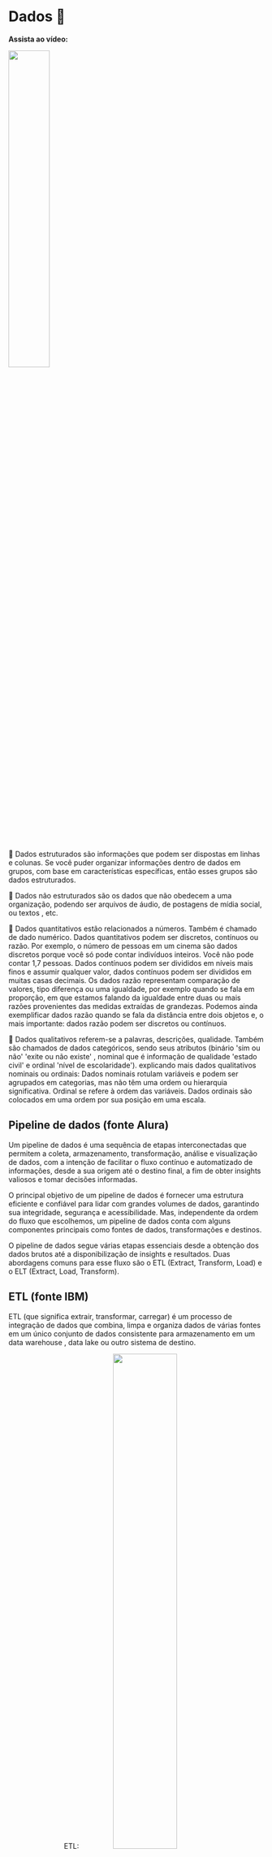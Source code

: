 # Dados 🎲

**Assista ao vídeo:**

<a href="https://www.youtube.com/watch?v=8GSurpLUSoM" target="_blank">
<img src="imagens/dados.png" width="40%">
</a>


📌 Dados estruturados são informações que podem ser dispostas em linhas e colunas. Se você puder organizar informações dentro de dados em grupos, com base em características específicas, então esses grupos são dados estruturados.

📌 Dados não estruturados são os dados que não obedecem a uma organização, podendo ser arquivos de áudio, de postagens de mídia social, ou textos , etc.

📌 Dados quantitativos estão relacionados a números. Também é chamado de dado numérico. Dados quantitativos podem ser discretos, contínuos ou razão. Por exemplo, o número de pessoas em um cinema são dados discretos porque você só pode contar indivíduos inteiros. Você não pode contar 1,7 pessoas. Dados contínuos podem ser divididos em níveis mais finos e assumir qualquer valor, dados contínuos podem ser divididos em muitas casas decimais. Os dados razão representam comparação de valores, tipo diferença ou uma igualdade, por exemplo quando se fala em proporção, em que estamos falando da igualdade entre duas ou mais razões provenientes das medidas extraídas de grandezas.  Podemos ainda exemplificar dados razão quando se fala da distância entre dois objetos e, o mais importante: dados razão podem ser discretos ou contínuos. 

📌 Dados qualitativos referem-se a palavras, descrições, qualidade. Também são chamados de dados categóricos, sendo seus atributos (binário 'sim ou não' 'exite ou não existe' , nominal que é informação de qualidade 'estado civil' e  ordinal 'nível de escolaridade'). explicando mais dados qualitativos nominais ou ordinais: Dados nominais rotulam variáveis e podem ser agrupados em categorias, mas não têm uma ordem ou hierarquia significativa. Ordinal se refere à ordem das variáveis. Dados ordinais são colocados em uma ordem por sua posição em uma escala.

## Pipeline de dados (fonte Alura)

Um pipeline de dados é uma sequência de etapas interconectadas que permitem a coleta, armazenamento, transformação, análise e visualização de dados, com a intenção de facilitar o fluxo contínuo e automatizado de informações, desde a sua origem até o destino final, a fim de obter insights valiosos e tomar decisões informadas.

O principal objetivo de um pipeline de dados é fornecer uma estrutura eficiente e confiável para lidar com grandes volumes de dados, garantindo sua integridade, segurança e acessibilidade. Mas, independente da ordem do fluxo que escolhemos, um pipeline de dados conta com alguns componentes principais como fontes de dados, transformações e destinos.

O pipeline de dados segue várias etapas essenciais desde a obtenção dos dados brutos até a disponibilização de insights e resultados. Duas abordagens comuns para esse fluxo são o ETL (Extract, Transform, Load) e o ELT (Extract, Load, Transform).

## ETL (fonte IBM)

ETL (que significa extrair, transformar, carregar) é um processo de integração de dados que combina, limpa e organiza dados de várias fontes em um único conjunto de dados consistente para armazenamento em um data warehouse , data lake ou outro sistema de destino.

<center>
ETL:
<img src='imagens/ETL.png' width = 50% >
</center>

<center>
 ELT:
<img src='imagens/ELT.png' width = 50% >
</center>


## Data analytics e data science (fonte IBM)

📌 Analistas de dados coletam e examinam grandes conjuntos de dados para identificar tendências, previsões e visualizações de dados para contar uma história convincente por meio de insights acionáveis. Esses insights ajudam as empresas a tomar decisões informadas sobre as necessidades comerciais.

📌 Cientistas de dados  projetam e criam novos processos para modelagem de dados. Eles usam algoritmos, análises preditivas e análises estatísticas. Cientistas de dados têm habilidades técnicas para organizar dados não estruturados e construir suas próprias metodologias para fazer previsões com base em tendências de dados.


📌 Leitura da página [Our World in Data] (https://ourworldindata.org/)

📌 Leitura da [PEP 249](https://peps.python.org/pep-0249/) 


[Documentação Pandas](https://pandas.pydata.org/docs/)

### Para instalar o pandas no VScode: pip install pandas

[Documentação SQLAlchemy](https://docs.sqlalchemy.org/en/20/)

### Para instalar o SQLAlchemy no VScode: pip install SQLAlchemy

[Meu instagram](https://www.instagram.com/p/C926QvbJiIfOnnqks2guRgMZH6GHdeJy641N-E0/)

<center>
 IBM - crescimento exponencial de dados:
<img src='imagens/img_IBM_dados.png' width = 50% >
</center>

<center>
Gartner:
Big data são ativos de informação de alto volume, alta velocidade e/ou alta variedade que exigem formas inovadoras e econômicas de processamento de informações que permitam melhor percepção, tomada de decisões e automação de processos.
<img src='imagens/big data.png' width = 50% >
</center>

## Análise de dados (Coursera - Google Data Analytics)

📌 Fazer perguntas e definir o problema.

📌 Preparar os dados, coletando e armazenando as informações.

📌 Processar os dados, limpando e verificando as informações.

📌 Analisar os dados para encontrar padrões, relações e tendências.

📌 Compartilhar dados com seu público.

📌 Agir com base nos dados e usar os resultados da análise.

Cada tipo de análise de dados tem um objetivo diferente:

📌 Análise descritiva responde à pergunta: “O que está acontecendo?”

📌 Análise diagnóstica responde "Por que tendências e padrões estão acontecendo?"

📌 Análise preditiva usa dados históricos para fazer previsões sobre o futuro.

📌 Análise prescritiva combina os insights de todas as análises de dados anteriores para determinar quais ações tomar para eliminar um problema futuro.


## Mineração de dados (fonte Estácio)

📌 A mineração é o processo de extração dos dados de uma base, esse processo tem procedimentos como: extrair os dados da base de dados, utilizar ferramentas que vão tratar e transformar esses dados em informações e através dessas informações será possível passar o conhecimento que é o objetivo do processo de mineração.

Analistas de dados usam gráficos específicos para visualizar dados quantitativos e qualitativos. 
<center>
 IBM - gráficos para tipos de dados:
<img src='imagens/IBM-graficosDados.png' width = 50% >
<img src='imagens/IBM-graficosDados-Exemplos.png' width = 50% >
</center>

### pontos plotados

[Khan Academy](https://pt.khanacademy.org/math/basic-geo/basic-geo-coord-plane/x7fa91416:coordinate-plane-word-problems/v/interpreting-plotted-points)



## Narrativa de dados (fonte IBM)

A narrativa de dados envolve uma combinação de dados , visualizações e narrativas .

📌 Quando a narrativa é associada a dados, ela explica ao público o que está acontecendo nos dados e por que um insight é importante.

📌 Quando visualizações são aplicadas a dados, elas esclarecem um público com insights que eles não obteriam sem gráficos ou tabelas. Padrões e tendências emergem de todas as linhas e colunas em um banco de dados, com a ajuda de visualizações de dados.

📌 Quando a narrativa e as visualizações se unem, elas podem criar uma história de dados que pode influenciar, impulsionar mudanças e envolver o público.

## Metodologias (fonte IBM)

CRISP-DM, KDD e SEMMA são metodologias clássicas e amplamente adotadas para mineração de dados e são mais adequadas para dados estruturados.

<center>
 IBM - CRISP-DM:
<img src='imagens/data-mining-IBM.png' width = 50% >
</center>

<center>
 IBM - KDD:
<img src='imagens/KDD-IBM.png' width = 70% >
</center>

<center>
 IBM - SEMMA:
<img src='imagens/SEMMA-IBM.png' width = 70% >
</center>

<center>
 IBM - ENGENHARIA DE DADOS:
<img src='imagens/engenharia-de-dados_IBM.png' width = 70% >
</center>